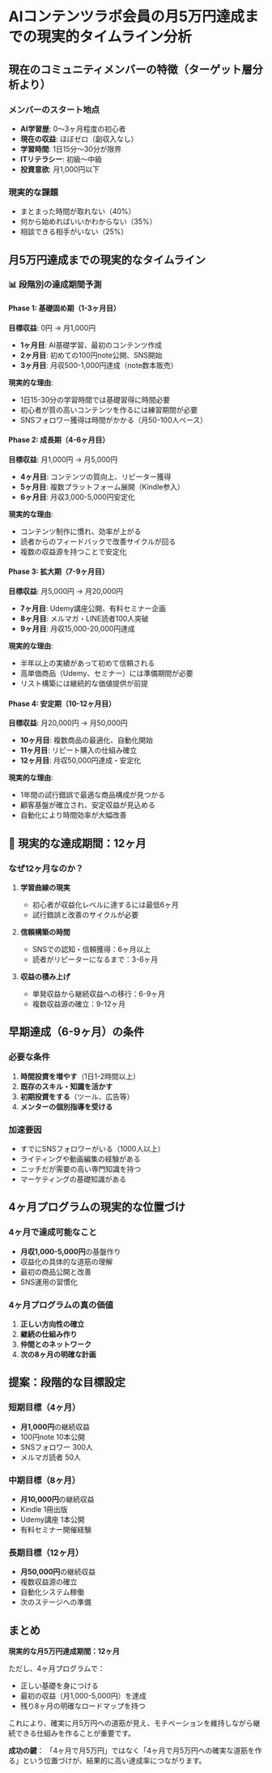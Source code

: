 # AIコンテンツラボ会員の月5万円達成までの現実的タイムライン分析

## 現在のコミュニティメンバーの特徴（ターゲット層分析より）

### メンバーのスタート地点
- **AI学習歴**: 0〜3ヶ月程度の初心者
- **現在の収益**: ほぼゼロ（副収入なし）
- **学習時間**: 1日15分〜30分が限界
- **ITリテラシー**: 初級〜中級
- **投資意欲**: 月1,000円以下

### 現実的な課題
- まとまった時間が取れない（40%）
- 何から始めればいいかわからない（35%）
- 相談できる相手がいない（25%）

## 月5万円達成までの現実的なタイムライン

### 📊 段階別の達成期間予測

#### Phase 1: 基礎固め期（1-3ヶ月目）
**目標収益**: 0円 → 月1,000円
- **1ヶ月目**: AI基礎学習、最初のコンテンツ作成
- **2ヶ月目**: 初めての100円note公開、SNS開始
- **3ヶ月目**: 月収500-1,000円達成（note数本販売）

**現実的な理由**:
- 1日15-30分の学習時間では基礎習得に時間必要
- 初心者が質の高いコンテンツを作るには練習期間が必要
- SNSフォロワー獲得は時間がかかる（月50-100人ペース）

#### Phase 2: 成長期（4-6ヶ月目）
**目標収益**: 月1,000円 → 月5,000円
- **4ヶ月目**: コンテンツの質向上、リピーター獲得
- **5ヶ月目**: 複数プラットフォーム展開（Kindle参入）
- **6ヶ月目**: 月収3,000-5,000円安定化

**現実的な理由**:
- コンテンツ制作に慣れ、効率が上がる
- 読者からのフィードバックで改善サイクルが回る
- 複数の収益源を持つことで安定化

#### Phase 3: 拡大期（7-9ヶ月目）
**目標収益**: 月5,000円 → 月20,000円
- **7ヶ月目**: Udemy講座公開、有料セミナー企画
- **8ヶ月目**: メルマガ・LINE読者100人突破
- **9ヶ月目**: 月収15,000-20,000円達成

**現実的な理由**:
- 半年以上の実績があって初めて信頼される
- 高単価商品（Udemy、セミナー）には準備期間が必要
- リスト構築には継続的な価値提供が前提

#### Phase 4: 安定期（10-12ヶ月目）
**目標収益**: 月20,000円 → 月50,000円
- **10ヶ月目**: 複数商品の最適化、自動化開始
- **11ヶ月目**: リピート購入の仕組み確立
- **12ヶ月目**: 月収50,000円達成・安定化

**現実的な理由**:
- 1年間の試行錯誤で最適な商品構成が見つかる
- 顧客基盤が確立され、安定収益が見込める
- 自動化により時間効率が大幅改善

## 🎯 現実的な達成期間：12ヶ月

### なぜ12ヶ月なのか？

1. **学習曲線の現実**
   - 初心者が収益化レベルに達するには最低6ヶ月
   - 試行錯誤と改善のサイクルが必要

2. **信頼構築の時間**
   - SNSでの認知・信頼獲得：6ヶ月以上
   - 読者がリピーターになるまで：3-6ヶ月

3. **収益の積み上げ**
   - 単発収益から継続収益への移行：6-9ヶ月
   - 複数収益源の確立：9-12ヶ月

## 早期達成（6-9ヶ月）の条件

### 必要な条件
1. **時間投資を増やす**（1日1-2時間以上）
2. **既存のスキル・知識を活かす**
3. **初期投資をする**（ツール、広告等）
4. **メンターの個別指導を受ける**

### 加速要因
- すでにSNSフォロワーがいる（1000人以上）
- ライティングや動画編集の経験がある
- ニッチだが需要の高い専門知識を持つ
- マーケティングの基礎知識がある

## 4ヶ月プログラムの現実的な位置づけ

### 4ヶ月で達成可能なこと
- **月収1,000-5,000円**の基盤作り
- 収益化の具体的な道筋の理解
- 最初の商品公開と改善
- SNS運用の習慣化

### 4ヶ月プログラムの真の価値
1. **正しい方向性の確立**
2. **継続の仕組み作り**
3. **仲間とのネットワーク**
4. **次の8ヶ月の明確な計画**

## 提案：段階的な目標設定

### 短期目標（4ヶ月）
- **月1,000円**の継続収益
- 100円note 10本公開
- SNSフォロワー 300人
- メルマガ読者 50人

### 中期目標（8ヶ月）
- **月10,000円**の継続収益
- Kindle 1冊出版
- Udemy講座 1本公開
- 有料セミナー開催経験

### 長期目標（12ヶ月）
- **月50,000円**の継続収益
- 複数収益源の確立
- 自動化システム稼働
- 次のステージへの準備

## まとめ

**現実的な月5万円達成期間：12ヶ月**

ただし、4ヶ月プログラムで：
- 正しい基礎を身につける
- 最初の収益（月1,000-5,000円）を達成
- 残り8ヶ月の明確なロードマップを持つ

これにより、確実に月5万円への道筋が見え、モチベーションを維持しながら継続できる仕組みを作ることが重要です。

**成功の鍵**：
「4ヶ月で月5万円」ではなく「4ヶ月で月5万円への確実な道筋を作る」という位置づけが、結果的に高い達成率につながります。